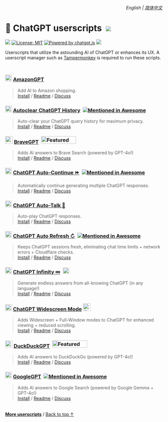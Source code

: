 <div align="right">
    <h6>
        <picture>
            <source type="image/svg+xml" media="(prefers-color-scheme: dark)" srcset="https://cdn.jsdelivr.net/gh/adamlui/userscripts@latest/media/images/icons/earth/white/icon32.svg">
            <img height=14 src="https://cdn.jsdelivr.net/gh/adamlui/userscripts@latest/media/images/icons/earth/black/icon32.svg">
        </picture>
        &nbsp;English |
        <a href="zh-cn#readme">简体中文</a>
    </h6>
</div>

# 🤖 ChatGPT userscripts &nbsp;[![](https://img.shields.io/twitter/url/http/shields.io.svg?style=social)](https://twitter.com/intent/tweet?text=Check%20these%20%23ChatGPT%20userscripts%20out%21&url=https://github.com/adamlui/userscripts/tree/master/chatgpt&hashtags=greasemonkey,userscript,javascript,ai)

![](https://img.shields.io/badge/Users-150,000+-blue?logo=weightsandbiases&logoColor=white&labelColor=464646&style=for-the-badge)
[![License: MIT](https://img.shields.io/badge/License-MIT-orange.svg?logo=internetarchive&logoColor=white&labelColor=464646&style=for-the-badge)](../LICENSE.md)
[![Powered by chatgpt.js](https://img.shields.io/badge/Powered_by-chatgpt.js-black?logo=gamejolt&logoColor=white&labelColor=464646&style=for-the-badge)](https://github.com/KudoAI/chatgpt.js?utm_source=userscripts&utm_content=github_shield)
<img src="https://img.shields.io/badge/jsDelivr_Requests-1,600,000+/month-2bbbd8.svg?logo=jsdelivr&logoColor=white&labelColor=464646&style=for-the-badge">

Userscripts that utilize the astounding AI of ChatGPT or enhances its UX. A userscript manager such as [Tampermonkey](https://www.tampermonkey.net/) is required to run these scripts.

<img height=10px width="100%" src="https://cdn.jsdelivr.net/gh/adamlui/userscripts@latest/media/images/separators/gradient-aqua.png">

### <img src="https://amazongpt.kudoai.com/assets/images/icons/amazongpt/black-gold-teal/icon48.png" width=21> [AmazonGPT](../amazongpt)

> Add AI to Amazon shopping.
<br>[Install](https://greasyfork.org/scripts/500663-amazongpt) /
[Readme](https://github.com/adamlui/userscripts/tree/master/chatgpt/amazongpt#readme) /
[Discuss](https://github.com/adamlui/userscripts/discussions)

### <picture><source media="(prefers-color-scheme: dark)" srcset="https://media.autoclearchatgpt.com/images/icons/openai/white/icon64.png"><img width=21 src="https://media.autoclearchatgpt.com/images/icons/openai/black/icon64.png"></picture> [Autoclear ChatGPT History](../autoclear-chatgpt-history) &nbsp;<a href="https://github.com/awesome-scripts/awesome-userscripts#privacy"><img alt="Mentioned in Awesome" src="https://media.autoclearchatgpt.com/images/badges/awesome/badge.svg?latest"></a>

> Auto-clear your ChatGPT query history for maximum privacy.
<br>[Install](https://greasyfork.org/scripts/460805-auto-clear-chatgpt-history) /
[Readme](https://github.com/adamlui/userscripts/tree/master/chatgpt/autoclear-chatgpt-history#readme) /
[Discuss](https://github.com/adamlui/userscripts/discussions)

### <img src="https://media.bravegpt.com/images/icons/bravegpt/icon48.png" width=24> [BraveGPT](../bravegpt) &nbsp;<a href="https://www.producthunt.com/posts/bravegpt?utm_source=badge-featured&utm_medium=badge&utm_souce=badge-bravegpt"><img alt="Featured on Product Hunt" width="112" height="24" src="https://api.producthunt.com/widgets/embed-image/v1/featured.svg?post_id=385630&theme=light"></a>

> Adds AI answers to Brave Search (powered by GPT-4o!)
<br>[Install](https://greasyfork.org/scripts/462440-bravegpt) /
[Readme](https://github.com/adamlui/userscripts/tree/master/chatgpt/bravegpt#readme) /
[Discuss](https://github.com/adamlui/userscripts/discussions)

### <picture><source media="(prefers-color-scheme: dark)" srcset="https://media.chatgptautocontinue.com/images/icons/openai/white/icon64.png"><img width=21 src="https://media.chatgptautocontinue.com/images/icons/openai/black/icon64.png"></picture> [ChatGPT Auto-Continue ⏩](../chatgpt-auto-continue) &nbsp;<a href="https://github.com/awesome-scripts/awesome-userscripts#chatgpt"><img alt="Mentioned in Awesome" src="https://media.chatgptautocontinue.com/images/badges/awesome/badge.svg?latest"></a>

> Automatically continue generating multiple ChatGPT responses.
<br>[Install](https://greasyfork.org/scripts/466789-chatgpt-auto-continue) /
[Readme](https://github.com/adamlui/userscripts/tree/master/chatgpt/chatgpt-auto-continue#readme) /
[Discuss](https://github.com/adamlui/userscripts/discussions)

### <picture><source type="image/png" media="(prefers-color-scheme: dark)" srcset="https://cdn.jsdelivr.net/gh/adamlui/chatgpt-auto-talk@eb7f285/assets/images/icons/openai/white/icon64.png"><img width=21 src="https://cdn.jsdelivr.net/gh/adamlui/chatgpt-auto-talk@eb7f285/assets/images/icons/openai/black/icon64.png"></picture> [ChatGPT Auto-Talk 📣](../chatgpt-auto-talk)

> Auto-play ChatGPT responses.
<br>[Install](https://greasyfork.org/scripts/500940-chatgpt-auto-talk) /
[Readme](https://github.com/adamlui/userscripts/tree/master/chatgpt/chatgpt-auto-talk#readme) /
[Discuss](https://github.com/adamlui/userscripts/discussions)

### <picture><source media="(prefers-color-scheme: dark)" srcset="https://media.chatgptautorefresh.com/images/icons/openai/white/icon64.png"><img width=21 src="https://media.chatgptautorefresh.com/images/icons/openai/black/icon64.png"></picture> [ChatGPT Auto Refresh ↻](../chatgpt-auto-refresh) &nbsp;<a href="https://github.com/awesome-scripts/awesome-userscripts#chatgpt"><img alt="Mentioned in Awesome" src="https://media.chatgptautorefresh.com/images/badges/awesome/badge.svg?latest"></a>

> Keeps ChatGPT sessions fresh, eliminating chat time limits + network errors + Cloudflare checks.
<br>[Install](https://greasyfork.org/scripts/462422-chatgpt-auto-refresh) /
[Readme](https://github.com/adamlui/userscripts/tree/master/chatgpt/chatgpt-auto-refresh#readme) /
[Discuss](https://github.com/adamlui/userscripts/discussions)

### <picture><source media="(prefers-color-scheme: dark)" srcset="https://media.chatgptinfinity.com/images/icons/openai/white/icon64.png"><img width=21 src="https://media.chatgptinfinity.com/images/icons/openai/black/icon64.png"></picture> [ChatGPT Infinity ∞](../chatgpt-infinity) &nbsp;<a href="https://chrome.chatgptinfinity.com"><img alt="Featured by Google" height=20 src="https://media.chatgptinfinity.com/images/badges/chrome-web-store/featured-by-google/badge500x91.png"></a>

> Generate endless answers from all-knowing ChatGPT (in any language!)
<br>[Install](https://greasyfork.org/scripts/465051-chatgpt-infinity) /
[Readme](https://github.com/adamlui/userscripts/tree/master/chatgpt/chatgpt-infinity#readme) /
[Discuss](https://github.com/adamlui/userscripts/discussions)

### <img width=21 src="https://raw.githubusercontent.com/adamlui/chatgpt-widescreen/main/media/images/icons/widescreen-robot-emoji/icon16.png"> [ChatGPT Widescreen Mode](../chatgpt-widescreen) <img alt="#2 UX Product of the Week on Product Hunt" width="auto" height="24" src="https://raw.githubusercontent.com/adamlui/chatgpt-widescreen/main/media/images/badges/product-hunt/product-of-the-week-2-larger-centered-rounded-light.svg">

> Adds Widescreen + Full-Window modes to ChatGPT for enhanced viewing + reduced scrolling.
<br>[Install](https://greasyfork.org/scripts/461473-chatgpt-widescreen-mode) /
[Readme](https://github.com/adamlui/userscripts/tree/master/chatgpt/chatgpt-widescreen#readme) /
[Discuss](https://github.com/adamlui/userscripts/discussions)

### <img src="https://media.ddgpt.com/images/icons/duckduckgpt/icon48.png" width=23> [DuckDuckGPT](../duckduckgpt) &nbsp;<a href="https://www.producthunt.com/posts/duckduckgpt?utm_source=badge-featured&utm_medium=badge&utm_souce=badge-duckduckgpt"><img alt="Featured on Product Hunt" width="112" height="24" src="https://api.producthunt.com/widgets/embed-image/v1/featured.svg?post_id=379261&theme=light"></a>

> Adds AI answers to DuckDuckGo (powered by GPT-4o!)
<br>[Install](https://greasyfork.org/scripts/459849-duckduckgpt) /
[Readme](https://github.com/adamlui/userscripts/tree/master/chatgpt/duckduckgpt#readme) /
[Discuss](https://github.com/adamlui/userscripts/discussions)

### <picture><source media="(prefers-color-scheme: dark)" srcset="https://media.googlegpt.io/images/icons/googlegpt/white/icon32.png"><img width=21 src="https://media.googlegpt.io/images/icons/googlegpt/black/icon32.png"></picture> [GoogleGPT](../googlegpt) &nbsp;<a href="https://github.com/awesome-scripts/awesome-userscripts#privacy"><img alt="Mentioned in Awesome" src="https://media.googlegpt.io/images/badges/awesome/badge.svg?latest"></a>

> Adds AI answers to Google Search (powered by Google Gemma + GPT-4o!)
<br>[Install](https://greasyfork.org/scripts/478597-googlegpt) /
[Readme](https://github.com/adamlui/userscripts/tree/master/chatgpt/googlegpt#readme) /
[Discuss](https://github.com/adamlui/userscripts/discussions)

<img height=6px width="100%" src="https://cdn.jsdelivr.net/gh/adamlui/userscripts@latest/media/images/separators/gradient-aqua.png">

<a href="https://github.com/adamlui/userscripts">**More userscripts**</a> /
<a href="#english--简体中文">Back to top ↑</a>
